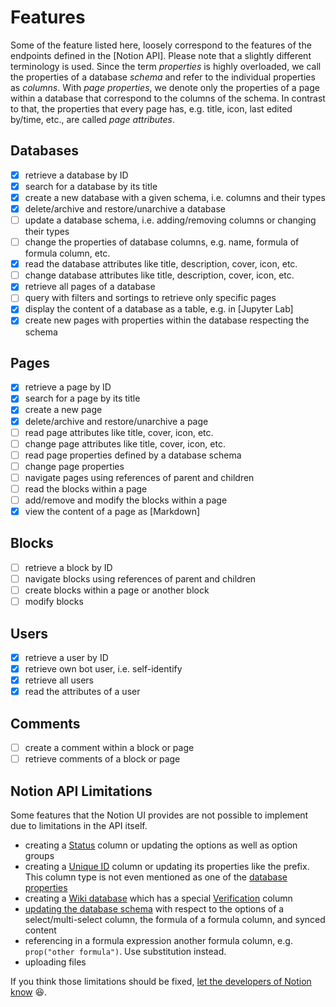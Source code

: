 # Features

Some of the feature listed here, loosely correspond to the features of the endpoints defined in the [Notion API].
Please note that a slightly different terminology is used. Since the term *properties* is highly
overloaded, we call the properties of a database *schema* and refer to the individual properties as
*columns*. With *page properties*, we denote only the properties of a page within a database that correspond
to the columns of the schema. In contrast to that, the properties that every page has, e.g. title,
icon, last edited by/time, etc., are called *page attributes*.

## Databases

- [x] retrieve a database by ID
- [x] search for a database by its title
- [x] create a new database with a given schema, i.e. columns and their types
- [x] delete/archive and restore/unarchive a database
- [ ] update a database schema, i.e. adding/removing columns or changing their types
- [ ] change the properties of database columns, e.g. name, formula of formula column, etc.
- [x] read the database attributes like title, description, cover, icon, etc.
- [ ] change database attributes like title, description, cover, icon, etc.
- [x] retrieve all pages of a database
- [ ] query with filters and sortings to retrieve only specific pages
- [x] display the content of a database as a table, e.g. in [Jupyter Lab]
- [x] create new pages with properties within the database respecting the schema

## Pages

- [x] retrieve a page by ID
- [x] search for a page by its title
- [x] create a new page
- [x] delete/archive and restore/unarchive a page
- [ ] read page attributes like title, cover, icon, etc.
- [ ] change page attributes like title, cover, icon, etc.
- [ ] read page properties defined by a database schema
- [ ] change page properties
- [ ] navigate  pages using references of parent and children
- [ ] read the blocks within a page
- [ ] add/remove and modify the blocks within a page
- [x] view the content of a page as [Markdown]

## Blocks

- [ ] retrieve a block by ID
- [ ] navigate blocks using references of parent and children
- [ ] create blocks within a page or another block
- [ ] modify blocks

## Users

- [x] retrieve a user by ID
- [x] retrieve own bot user, i.e. self-identify
- [x] retrieve all users
- [x] read the attributes of a user

## Comments

- [ ] create a comment within a block or page
- [ ] retrieve comments of a block or page

## Notion API Limitations

Some features that the Notion UI provides are not possible to implement due to limitations in the API itself.

- creating a [Status] column or updating the options as well as option groups
- creating a [Unique ID] column or updating its properties like the prefix. This column type is not even mentioned
  as one of the [database properties]
- creating a [Wiki database] which has a special [Verification] column
- [updating the database schema] with respect to the options of a select/multi-select column, the formula of a
  formula column, and synced content
- referencing in a formula expression another formula column, e.g. `prop("other formula")`. Use substitution instead.
- uploading files

If you think those limitations should be fixed, [let the developers of Notion know](mailto:developers@makenotion.com) 😆.

[Status]: https://developers.notion.com/reference/property-object#status
[Unique ID]: https://developers.notion.com/reference/page-property-values#unique-id
[database properties]: https://developers.notion.com/reference/property-object
[Verification]: https://developers.notion.com/reference/page-property-values#verification
[Wiki database]: https://developers.notion.com/docs/working-with-databases#wiki-databases
[updating the database schema]: https://developers.notion.com/reference/update-a-database#errors
